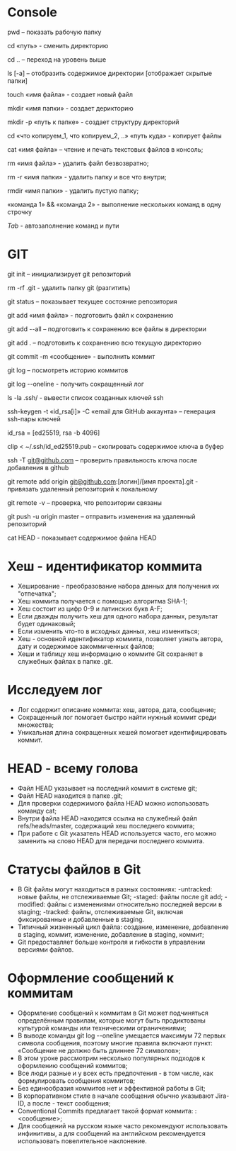 # Console

pwd – показать рабочую папку

cd «путь» - сменить директорию

cd .. – переход на уровень выше

ls [-a] – отобразить содержимое директории [отображает скрытые папки]

touch «имя файла» - создает новый файл

mkdir «имя папки» - создает дерикторию

mkdir -p «путь к папке» - создает структуру директорий

cd «что копируем_1, что копируем_2, ..» «путь куда» - копирует файлы

cat «имя файла» – чтение и печать текстовых файлов в консоль;

rm «имя файла» - удалить файл безвозвратно;

rm -r «имя папки» - удалить папку и все что внутри;

rmdir «имя папки» - удалить пустую папку;

«команда 1» && «команда 2» - выполнение нескольких команд в одну строчку

_Tab_ - автозаполнение команд и пути



# GIT

git init – инициализирует git репозиторий 

rm -rf .git - удалить папку git (разгитить)

git status – показывает текущее состояние репозитория

git add «имя файла» - подготовить файл к сохранению

git add --all – подготовить к сохранению все файлы в директории 

git add . – подготовить к сохранению всю текущую директорию

git commit -m «сообщение» - выполнить коммит

git log – посмотреть историю коммитов

git log --oneline - получить сокращенный лог

ls -la .ssh/  - вывести список созданных ключей ssh

ssh-keygen -t «id_rsa[i]» -C «email для GitHub аккаунта» – генерация ssh-пары ключей

id_rsa = [ed25519, rsa -b 4096] 

clip < ~/.ssh/id_ed25519.pub – скопировать содержимое ключа в буфер

ssh -T git@github.com – проверить правильность ключа после добавления в github

git remote add origin git@github.com:[логин]/[имя проекта].git - привязать удаленный репозиторий к локальному

git remote -v – проверка, что репозитории связаны

git push -u origin master – отправить изменения на удаленный репозиторий

cat HEAD - показывает содержимое файла HEAD


# Хеш - идентификатор коммита

- Хеширование - преобразование набора данных для получения их "отпечатка";
- Хеш коммита получается с помощью алгоритма SHA-1;
- Хеш состоит из цифр 0-9 и латинских букв A-F;
- Если дважды получить хеш для одного набора данных, результат будет одинаковый;
- Если изменить что-то в исходных данных, хеш измениться;
- Хеш - основной идентификатор коммита, позволяет узнать автора, дату и содержимое закоммиченных файлов;
- Хеши и таблицу хеш информацию о коммите Git сохраняет в служебных файлах в папке .git.

# Исследуем лог

- Лог содержит описание коммита: хеш, автора, дата, сообщение;
- Сокращенный лог помогает быстро найти нужный коммит среди множества;
- Уникальная длина сокращенных хешей помогает идентифицировать коммит.

# HEAD - всему голова

- Файл HEAD указывает на последний коммит в системе git;
- Файл HEAD находится в папке .git;
- Для проверки содержимого файла HEAD можно использовать команду cat;
- Внутри файла HEAD находится ссылка на служебный файл refs/heads/master, содержащий хеш последнего коммита;
- При работе с Git указатель HEAD используется часто, его можно заменить на слово HEAD для передачи последнего коммита.

# Статусы файлов в Git

- В Git файлы могут находиться в разных состояниях:
	-untracked: новые файлы, не отслеживаемые Git;
	-staged: файлы после git add;
	-modified: файлы с изменениями относительно последней версии в staging;
	-tracked: файлы, отслеживаемые Git, включая фиксированные и добавленные в staging.
- Типичный жизненный цикл файла: создание, изменение, добавление в staging, коммит, изменение, добавление в staging, коммит;
- Git предоставляет больше контроля и гибкости в управлении версиями файлов.

# Оформление сообщений к коммитам

- Оформление сообщений к коммитам в Git может подчиняться определённым правилам, которые могут быть продиктованы культурой команды или техническими ограничениями;
- В выводе команды git log --oneline умещается максимум 72 первых символа сообщения, поэтому многие правила включают пункт: «Сообщение не должно быть длиннее 72 символов»;
- В этом уроке рассмотрим несколько популярных подходов к оформлению сообщений коммитов;
- Все люди разные и у всех есть предпочтения - в том числе, как формулировать сообщения коммитов;
- Без единообразия коммитов нет и эффективной работы в Git;
- В корпоративном стиле в начале сообщения обычно указывают Jira-ID, а после - текст сообщения;
- Conventional Commits предлагает такой формат коммита: <type>: <сообщение>;
- Для сообщений на русском языке часто рекомендуют использовать инфинитивы, а для сообщений на английском рекомендуется использовать повелительное наклонение.

 

